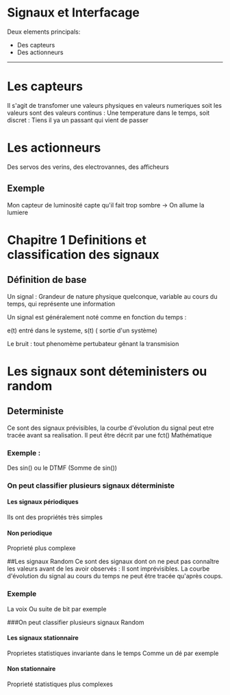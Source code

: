 # Signaux et Interfacage 

Deux elements principals:
 -  Des capteurs 
 - Des actionneurs 
 ---
 
# Les capteurs 
Il s'agit de transfomer une valeurs physiques en valeurs numeriques
 soit les valeurs sont des valeurs continus : Une temperature dans le temps, soit discret : Tiens il ya un passant qui vient de passer 
 
 
# Les actionneurs
Des servos  des verins, des electrovannes, des afficheurs 

## Exemple 
Mon capteur de luminosité capte qu'il fait trop sombre -> On allume la lumiere
# Chapitre 1 Definitions et classification des signaux 
## Définition de base 
Un signal : Grandeur de nature physique quelconque, variable au cours du temps, qui représente une information 

Un signal est généralement noté comme en fonction du temps :

e(t) entré dans le systeme, s(t) ( sortie d'un système)

 Le bruit : tout phenomème pertubateur gênant la transmision
 
# Les signaux sont déteministers ou random
## Deterministe 
Ce sont des signaux prévisibles, la courbe d'évolution du signal peut etre tracée avant sa realisation. Il peut être décrit par une fct() Mathématique 
### Exemple :

Des sin() ou le DTMF (Somme de sin())


### On peut classifier plusieurs signaux déterministe 
#### Les signaux périodiques 
Ils ont des propriétés très simples
#### Non periodique
Proprieté plus complexe 




##Les signaux Random
Ce sont des signaux dont on ne peut pas connaître les valeurs avant de les avoir observés : Il sont imprévisibles.
La courbe d'évolution du signal au cours du temps ne peut être tracée qu'après coups.
### Exemple 
La voix 
Ou suite de bit par exemple


###On peut classifier plusieurs signaux Random
#### Les signaux stationnaire 
Proprietes statistiques invariante dans le temps 
Comme un dé par exemple

#### Non stationnaire 
Proprieté statistiques plus complexes





